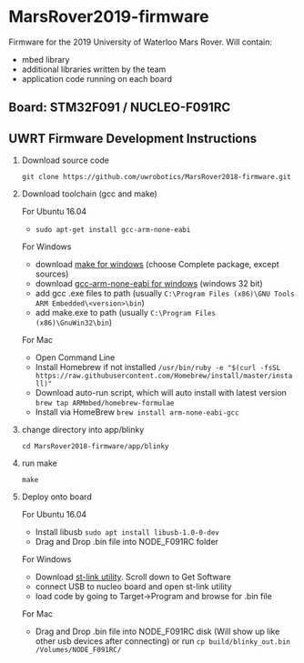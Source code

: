 # MarsRover2019-firmware

Firmware for the 2019 University of Waterloo Mars Rover. Will contain:
- mbed library
- additional libraries written by the team
- application code running on each board

## Board: STM32F091 / NUCLEO-F091RC

## UWRT Firmware Development Instructions

1. Download source code 
    
    `git clone https://github.com/uwrobotics/MarsRover2018-firmware.git`

2. Download toolchain (gcc and make)
   
   For Ubuntu 16.04
    - `sudo apt-get install gcc-arm-none-eabi`
		
	For Windows
    - download [make for windows](http://gnuwin32.sourceforge.net/packages/make.htm) (choose Complete package, except sources)
    - download [gcc-arm-none-eabi for windows](https://developer.arm.com/open-source/gnu-toolchain/gnu-rm/downloads) (windows 32 bit)
    - add gcc .exe files to path (usually `C:\Program Files (x86)\GNU Tools ARM Embedded\<version>\bin`)
    - add make.exe to path (usually `C:\Program Files (x86)\GnuWin32\bin`)
	
	For Mac
    - Open Command Line
    - Install Homebrew if not installed 
    	`/usr/bin/ruby -e "$(curl -fsSL https://raw.githubusercontent.com/Homebrew/install/master/install)"`
    - Download auto-run script, which will auto install <arm-none-eabi-gcc> with latest version
    	`brew tap ARMmbed/homebrew-formulae`
    - Install <arm-none-eabi-gcc> via HomeBrew
    	`brew install arm-none-eabi-gcc`
	
3. change directory into app/blinky

    `cd MarsRover2018-firmware/app/blinky`
4. run make

    `make`
5. Deploy onto board

	For Ubuntu 16.04
		
    - Install libusb `sudo apt install libusb-1.0-0-dev`
    - Drag and Drop .bin file into NODE_F091RC folder
	
	For Windows
    
    - Download [st-link utility](http://www.st.com/content/st_com/en/products/development-tools/software-development-tools/stm32-software-development-tools/stm32-programmers/stsw-link004.html). Scroll down to Get Software
    - connect USB to nucleo board and open st-link utility
    - load code by going to Target->Program and browse for .bin file
	
	For Mac
    - Drag and Drop .bin file into NODE_F091RC disk (Will show up like other usb devices after connecting) or run `cp build/blinky_out.bin /Volumes/NODE_F091RC/`
